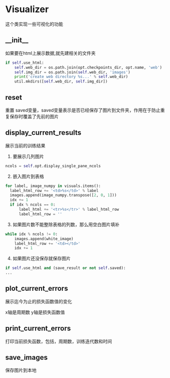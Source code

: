 # Visualizer
这个类实现一些可视化的功能


## \_\_init\_\_


如果要在html上展示数据,就先建相关的文件夹


```python
if self.use_html:
    self.web_dir = os.path.join(opt.checkpoints_dir, opt.name, 'web')
    self.img_dir = os.path.join(self.web_dir, 'images')
    print('create web directory %s...' % self.web_dir)
    util.mkdirs([self.web_dir, self.img_dir])
```

## reset
重置 saved变量，saved变量表示是否已经保存了图片到文件夹，作用在于防止重复保存时覆盖了先前的图片

## display\_current\_results
展示当前的训练结果

1. 要展示几列图片
```python
ncols = self.opt.display_single_pane_ncols
```

2. 嵌入图片到表格
```python
for label, image_numpy in visuals.items():
  label_html_row += '<td>%s</td>' % label
  images.append(image_numpy.transpose([2, 0, 1]))
  idx += 1
  if idx % ncols == 0:
      label_html += '<tr>%s</tr>' % label_html_row
      label_html_row = ''
```

3. 如果图片数不能整除表格的列数，那么用空白图片填补
```python
while idx % ncols != 0:
    images.append(white_image)
    label_html_row += '<td></td>'
    idx += 1
```

4. 如果图片还没保存就保存图片
```python
if self.use_html and (save_result or not self.saved):
...
```

## plot\_current\_errors
展示迄今为止的损失函数值的变化

x轴是周期数
y轴是损失函数值

## print\_current\_errors

打印当前损失函数，包括，周期数，训练迭代数和时间

## save\_images
保存图片到本地